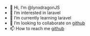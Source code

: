 - 👋 Hi, I’m @lynxdragonJS
- 👀 I’m interested in laravel
- 🌱 I’m currently learning laravel
- 💞️ I’m looking to collaborate on [github](https://github.com)
- 📫 How to reach me [github](https://github.com/lynxdragonJS)

<!---
lynxdragonJS/lynxdragonJS is a ✨ special ✨ repository because its `README.md` (this file) appears on your GitHub profile.
You can click the Preview link to take a look at your changes.
--->
